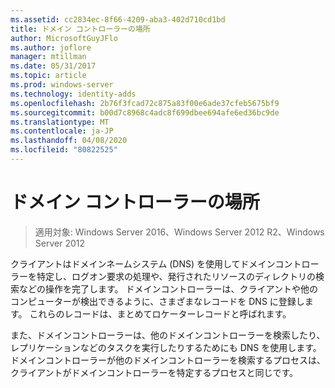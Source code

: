 ```yaml
---
ms.assetid: cc2834ec-8f66-4209-aba3-402d710cd1bd
title: ドメイン コントローラーの場所
author: MicrosoftGuyJFlo
ms.author: joflore
manager: mtillman
ms.date: 05/31/2017
ms.topic: article
ms.prod: windows-server
ms.technology: identity-adds
ms.openlocfilehash: 2b76f3fcad72c875a83f00e6ade37cfeb5675bf9
ms.sourcegitcommit: b00d7c8968c4adc8f699dbee694afe6ed36bc9de
ms.translationtype: MT
ms.contentlocale: ja-JP
ms.lasthandoff: 04/08/2020
ms.locfileid: "80822525"
---
```

# <a name="domain-controller-location"></a>ドメイン コントローラーの場所

>適用対象: Windows Server 2016、Windows Server 2012 R2、Windows Server 2012

クライアントはドメインネームシステム (DNS) を使用してドメインコントローラーを特定し、ログオン要求の処理や、発行されたリソースのディレクトリの検索などの操作を完了します。 ドメインコントローラーは、クライアントや他のコンピューターが検出できるように、さまざまなレコードを DNS に登録します。 これらのレコードは、まとめてロケーターレコードと呼ばれます。  
  
また、ドメインコントローラーは、他のドメインコントローラーを検索したり、レプリケーションなどのタスクを実行したりするためにも DNS を使用します。 ドメインコントローラーが他のドメインコントローラーを検索するプロセスは、クライアントがドメインコントローラーを特定するプロセスと同じです。  
  


